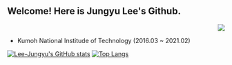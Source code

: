 ## Welcome! Here is Jungyu Lee's Github.

<div align=right>
  <a href="https://hits.seeyoufarm.com"><img src="https://hits.seeyoufarm.com/api/count/incr/badge.svg?url=https%3A%2F%2Fgithub.com%2FLee-Jungyu%2Fhit-counter"/></a> 
</div>

- Kumoh National Institude of Technology (2016.03 ~ 2021.02)

[![Lee-Jungyu's GitHub stats](https://github-readme-stats.vercel.app/api?username=Lee-Jungyu)](https://github.com/anuraghazra/github-readme-stats)
[![Top Langs](https://github-readme-stats.vercel.app/api/top-langs/?username=Lee-Jungyu&layout=compact&hide_border=true)](https://github.com/anuraghazra/github-readme-stats)

<!--
**Lee-Jungyu/Lee-Jungyu** is a ✨ _special_ ✨ repository because its `README.md` (this file) appears on your GitHub profile.

Here are some ideas to get you started:

- 🔭 I’m currently working on ...
- 🌱 I’m currently learning ...
- 👯 I’m looking to collaborate on ...
- 🤔 I’m looking for help with ...
- 💬 Ask me about ...
- 📫 How to reach me: ...
- 😄 Pronouns: ...
- ⚡ Fun fact: ...
-->
